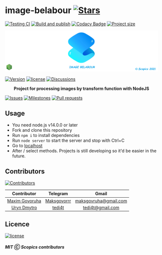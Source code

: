 # image-belabour [![Stars](https://img.shields.io/github/stars/scopics/image-belabour?style=social)](https://github.com/Scopics/image-belabour/stargazers)

[![Testing CI](https://github.com/Scopics/image-belabour/actions/workflows/test.yml/badge.svg)](https://github.com/Scopics/image-belabour/actions/workflows/test.yml)
[![Build and publish](https://github.com/Scopics/image-belabour/actions/workflows/publish.yml/badge.svg)](https://github.com/Scopics/image-belabour/actions/workflows/publish.yml)
[![Codacy Badge](https://api.codacy.com/project/badge/Grade/20c88faf4e15442eb8ff3d1c63c77d29)](https://app.codacy.com/gh/Scopics/tunasync?utm_source=github.com&utm_medium=referral&utm_content=Scopics/tunasync&utm_campaign=Badge_Grade)
[![Project size](https://img.shields.io/github/languages/code-size/scopics/image-belabour)]()

![Logo](https://raw.githubusercontent.com/MaksGovor/Images/master/Voting-system/Logo-image-belabour.png)

[![Version](https://img.shields.io/github/v/release/scopics/image-belabour)](https://github.com/Scopics/image-belabour/releases)
[![license](https://img.shields.io/github/license/scopics/image-belabour)](https://github.com/Scopics/image-belabour/blob/main/LICENSE)
[![Discussions](https://img.shields.io/github/discussions/scopics/image-belabour)](https://github.com/Scopics/image-belabour/discussions)

<p align="center"><b>Project for processing images by transform function with NodeJS</b></p>

[![Issues](https://img.shields.io/github/issues/scopics/image-belabour)](https://github.com/Scopics/image-belabour/issues)
[![Milestones](https://img.shields.io/github/milestones/all/Scopics/image-belabour)](https://github.com/Scopics/image-belabour/milestones)
[![Pull requests](https://img.shields.io/github/issues-pr/Scopics/image-belabour)](https://github.com/Scopics/image-belabour/pulls)

## Usage

- You need node.js v14.0.0 or later
- Fork and clone this repository
- Run `npm i` to install dependencies
- Run `node server` to start the server and stop with Ctrl+C
- Go to [localhost](http://localhost:8000)
- After / select methods. Projects is still developing so 
  it'd be easier in the future.

## Contributors

[![Contributors](https://img.shields.io/github/contributors-anon/scopics/image-belabour)]()

| Contributor                                         | Telegram                                | Gmail                                          |
| :-------------------------------------------------: |:---------------------------------------:| :---------------------------------------------:|
| [Maxim Govoruha](https://github.com/MaksGovor)      | [Maksgovorrr](https://t.me/Maksgovorrr) | [maksgovruha@gmail.com](maksgovruha@gmail.com) |
| [Uryn Dmytro](https://github.com/tedi4t)            | [tedi4t](https://t.me/tedi4t)           | [tedi4t@gmail.com](tedi4t@gmail.com)           |

## Licence

[![license](https://img.shields.io/github/license/scopics/image-belabour)](https://github.com/Scopics/image-belabour/blob/main/LICENSE)
##### MIT Ⓒ Scopics contributors
